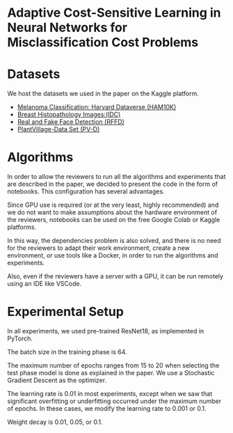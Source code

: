 # Adaptive Cost-Sensitive Learning in Neural Networks for Misclassification Cost Problems


# Datasets
We host the datasets we used in the paper on the Kaggle platform.
- [Melanoma Classification: Harvard Dataverse (HAM10K)](https://www.kaggle.com/adacslicml/melanoma-classification-ham10k)
- [Breast   Histopathology   Images:(IDC)](https://www.kaggle.com/adacslicml/breast-histopathology-images)
- [Real   and   Fake   Face   Detection   (RFFD)](https://www.kaggle.com/adacslicml/real-and-fake-face-detection)
- [PlantVillage-Data Set (PV-D)](https://www.kaggle.com/adacslicml/plantvillagedata-set)

# Algorithms
In order to allow the reviewers to run all the algorithms and experiments that are described in the paper, we decided to present the code in the form of notebooks.
This configuration has several advantages.

Since GPU use is required (or at the very least, highly recommended) and we do not want to make assumptions about the hardware environment of the reviewers, 
notebooks can be used on the free Google Colab or Kaggle platforms.

In this way, the dependencies problem is also solved, and there is no need for the reviewers to adapt their work environment, create a new environment, or use tools like a Docker, in order to run the algorithms and experiments.

Also, even if the reviewers have a server with a GPU, it can be run remotely using an IDE like VSCode.

# Experimental Setup
In all experiments, we used pre-trained ResNet18, as implemented in PyTorch.

The batch size in the training phase is 64.

The maximum number of epochs ranges from 15 to 20 when selecting the test phase model is done as explained in the paper.
We use a Stochastic Gradient Descent as the optimizer.

The learning rate is 0.01 in most experiments, except when we saw that significant overfitting or underfitting occurred under the maximum number of epochs. In these cases, we modify the learning rate to 0.001 or 0.1.

Weight decay is 0.01, 0.05, or 0.1.

